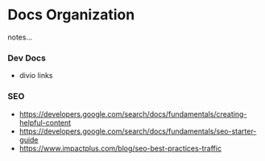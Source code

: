 # Docs Organization

notes...

### Dev Docs 

- divio links

### SEO
- https://developers.google.com/search/docs/fundamentals/creating-helpful-content
- https://developers.google.com/search/docs/fundamentals/seo-starter-guide
- https://www.impactplus.com/blog/seo-best-practices-traffic
